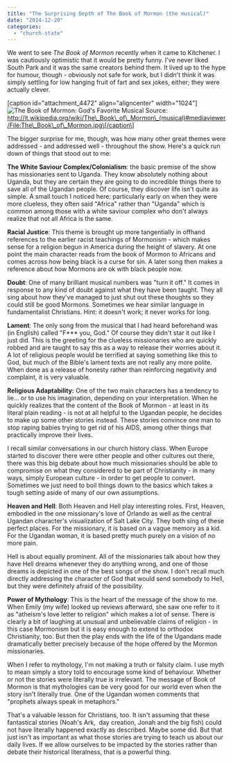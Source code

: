 ```yaml
---
title: "The Surprising Depth of The Book of Mormon (the musical)"
date: "2014-12-20"
categories: 
  - "church-state"
---
```


We went to see _The Book of Mormon_ recently when it came to Kitchener. I was cautiously optimistic that it would be pretty funny. I've never liked South Park and it was the same creators behind them. It lived up to the hype for humour, though - obviously not safe for work, but I didn't think it was simply settling for low hanging fruit of fart and sex jokes, either; they were actually clever.

\[caption id="attachment\_4472" align="aligncenter" width="1024"\]![The Book of Mormon: God's Favorite Musical](images/The_Book_of_Mormon.jpg) Source: http://it.wikipedia.org/wiki/The\_Book\_of\_Mormon\_(musical)#mediaviewer/File:The\_Book\_of\_Mormon.jpg\[/caption\]

<!--more-->The bigger surprise for me, though, was how many other great themes were addressed - and addressed well - throughout the show. Here's a quick run down of things that stood out to me:

**The White Saviour Complex/Colonialism**: the basic premise of the show has missionaries sent to Uganda. They know absolutely nothing about Uganda, but they are certain they are going to do incredible things there to save all of the Ugandan people. Of course, they discover life isn't quite as simple. A small touch I noticed here: particularly early on when they were more clueless, they often said "Africa" rather than "Uganda" which is common among those with a white saviour complex who don't always realize that not all Africa is the same.

**Racial Justice**: This theme is brought up more tangentially in offhand references to the earlier racist teachings of Mormonism - which makes sense for a religion begun in America during the height of slavery. At one point the main character reads from the book of Mormon to Africans and comes across how being black is a curse for sin. A later song then makes a reference about how Mormons are ok with black people now.

**Doubt**: One of many brilliant musical numbers was "turn it off." It comes in response to any kind of doubt against what they have been taught. They all sing about how they've managed to just shut out these thoughts so they could still be good Mormons. Sometimes we hear similar language in fundamentalist Christians. Hint: it doesn't work; it never works for long.

**Lament**: The only song from the musical that I had heard beforehand was (in English) called "F\*\*\* you, God." Of course they didn't star it out like I just did. This is the greeting for the clueless missionaries who are quickly robbed and are taught to say this as a way to release their worries about it. A lot of religious people would be terrified at saying something like this to God, but much of the Bible's lament texts are not really any more polite. When done as a release of honesty rather than reinforcing negativity and complaint, it is very valuable.

**Religious Adaptability:** One of the two main characters has a tendency to lie... or to use his imagination, depending on your interpretation. When he quickly realizes that the content of the Book of Mormon - at least in its literal plain reading - is not at all helpful to the Ugandan people, he decides to make up some other stories instead. These stories convince one man to stop raping babies trying to get rid of his AIDS, among other things that practically improve their lives.

I recall similar conversations in our church history class. When Europe started to discover there were other people and other cultures out there, there was this big debate about how much missionaries should be able to compromise on what they considered to be part of Christianity - in many ways, simply European culture - in order to get people to convert. Sometimes we just need to boil things down to the basics which takes a tough setting aside of many of our own assumptions.

**Heaven and Hell**: Both Heaven and Hell play interesting roles. First, Heaven, embodied in the one missionary's love of Orlando as well as the central Ugandan character's visualization of Salt Lake City. They both sing of these perfect places. For the missionary, it is based on a vague memory as a kid. For the Ugandan woman, it is based pretty much purely on a vision of no more pain.

Hell is about equally prominent. All of the missionaries talk about how they have Hell dreams whenever they do anything wrong, and one of those dreams is depicted in one of the best songs of the show. I don't recall much directly addressing the character of God that would send somebody to Hell, but they were definitely afraid of the possibility.

**Power of Mythology**: This is the heart of the message of the show to me. When Emily (my wife) looked up reviews afterward, she saw one refer to it as "atheism's love letter to religion" which makes a lot of sense. There is clearly a bit of laughing at unusual and unbelievable claims of religion - in this case Mormonism but it is easy enough to extend to orthodox Christianity, too. But then the play ends with the life of the Ugandans made dramatically better precisely because of the hope offered by the Mormon missionaries.

When I refer to mythology, I'm not making a truth or falsity claim. I use myth to mean simply a story told to encourage some kind of behaviour. Whether or not the stories were literally true is irrelevant. The message of Book of Mormon is that mythologies can be very good for our world even when the story isn't literally true. One of the Ugandan women comments that "prophets always speak in metaphors."

That's a valuable lesson for Christians, too. It isn't assuming that these fantastical stories (Noah's Ark,  day creation, Jonah and the big fish) could not have literally happened exactly as described. Maybe some did. But that just isn't as important as what those stories are trying to teach us about our daily lives. If we allow ourselves to be impacted by the stories rather than debate their historical literalness, that is a powerful thing.
